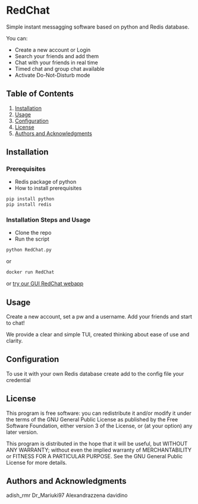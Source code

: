 # RedChat

Simple instant messagging software based on python and Redis database.

You can:
- Create a new account or Login
- Search your friends and add them 
- Chat with your friends in real time
- Timed chat and group chat available
- Activate Do-Not-Disturb mode


## Table of Contents
1. [Installation](#installation)
2. [Usage](#usage)
3. [Configuration](#configuration)
5. [License](#license)
6. [Authors and Acknowledgments](#authors-and-acknowledgments)


## Installation

### Prerequisites
- Redis package of python
- How to install prerequisites
```cmd
pip install python 
pip install redis
```

### Installation Steps and Usage
- Clone the repo 
- Run the script 
```cmd
python RedChat.py
```
or
```cmd
docker run RedChat 
```
or 
[try our GUI RedChat webapp]("README_Interface.md")


## Usage

Create a new account, set a pw and a username. Add your friends and start to chat! 

We provide a clear and simple TUI, created thinking about ease of use and clarity.

## Configuration 

To use it with your own Redis database create add to the config file your credential 

## License

This program is free software: you can redistribute it and/or modify
it under the terms of the GNU General Public License as published by
the Free Software Foundation, either version 3 of the License, or
(at your option) any later version.

This program is distributed in the hope that it will be useful,
but WITHOUT ANY WARRANTY; without even the implied warranty of
MERCHANTABILITY or FITNESS FOR A PARTICULAR PURPOSE.  See the
GNU General Public License for more details.

## Authors and Acknowledgments

adish_rmr
Dr_Mariuki97
Alexandrazzena
davidino
